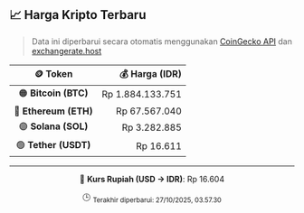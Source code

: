 

<!-- HARGA_KRIPTO -->
## 📈 Harga Kripto Terbaru

> Data ini diperbarui secara otomatis menggunakan [CoinGecko API](https://www.coingecko.com/) dan [exchangerate.host](https://exchangerate.host/)

<div align="center">

| 🪙 Token | 💰 Harga (IDR) |
|:------:|---------------:|
| 🟠 **Bitcoin (BTC)**   | Rp 1.884.133.751 |
| 🔵 **Ethereum (ETH)**  | Rp 67.567.040 |
| 🟣 **Solana (SOL)**    | Rp 3.282.885 |
| 🟢 **Tether (USDT)**   | Rp 16.611 |

---

💱 **Kurs Rupiah (USD → IDR)**: Rp 16.604

🕒 <sub>Terakhir diperbarui: 27/10/2025, 03.57.30</sub>

</div>
<!-- /HARGA_KRIPTO -->